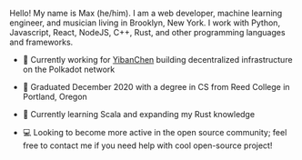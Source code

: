 

Hello! My name is Max (he/him). I am a web developer, machine learning engineer, and musician living in Brooklyn, New York. I work with Python, Javascript, React, NodeJS, C++, Rust, and other programming languages and frameworks. 

- 🔭  Currently working for [YibanChen](https://dev.yibanchen.com) building decentralized infrastructure on the Polkadot network

- 🏫  Graduated December 2020 with a degree in CS from Reed College in Portland, Oregon

- 🌱  Currently learning Scala and expanding my Rust knowledge

- 💻  Looking to become more active in the open source community; feel free to contact me if you need help with cool open-source project!
<!--
**maxrosenb/maxrosenb** is a ✨ _special_ ✨ repository because its `README.md` (this file) appears on your GitHub profile.

Here are some ideas to get you started:

- 🔭 I’m currently working on ...
- 🌱 I’m currently learning ...
- 👯 I’m looking to collaborate on ...
- 🤔 I’m looking for help with ...
- 💬 Ask me about ...
- 📫 How to reach me: ...
- 😄 Pronouns: ...
- ⚡ Fun fact: ...
-->
